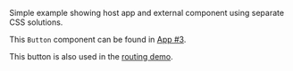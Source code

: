 Simple example showing host app and external component using separate CSS solutions.

This `Button` component can be found in [App #3](http://localhost:3003/).

This button is also used in the [routing demo](http://localhost:3001/#/routing/foo).
